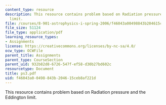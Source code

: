 ```yaml
---
content_type: resource
description: This resource contains problem based on Radiation pressure and the Eddington
  limit.
file: /courses/8-901-astrophysics-i-spring-2006/f46043a00498843b204615ceb8af221d_ps3.pdf
file_size: 51124
file_type: application/pdf
learning_resource_types:
- Assignments
license: https://creativecommons.org/licenses/by-nc-sa/4.0/
ocw_type: OCWFile
parent_title: Assignments
parent_type: CourseSection
parent_uid: 932b82d8-6726-547f-ef58-d30b27bd602c
resourcetype: Document
title: ps3.pdf
uid: f46043a0-0498-843b-2046-15ceb8af221d
---
```

This resource contains problem based on Radiation pressure and the Eddington limit.